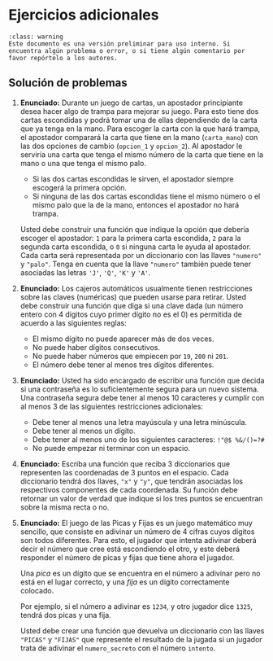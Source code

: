 
# Ejercicios adicionales

```{admonition} Versión borrador / preliminar
:class: warning
Este documento es una versión preliminar para uso interno. Si encuentra algún problema o error, o si tiene algún comentario por favor repórtelo a los autores.
```

## Solución de problemas

1. **Enunciado:** Durante un juego de cartas, un apostador principiante desea hacer algo de trampa para mejorar su juego. Para esto tiene dos cartas escondidas y podrá tomar una de ellas dependiendo de la carta que ya tenga en la mano. Para escoger la carta con la que hará trampa, el apostador comparará la carta que tiene en la mano (`carta_mano`) con las dos opciones de cambio (`opcion_1` y `opcion_2`). Al apostador le serviría una carta que tenga el mismo número de la carta que tiene en la mano o una que tenga el mismo palo.

	  *  Si las dos cartas escondidas le sirven, el apostador siempre escogerá la primera opción.
	  *  Si ninguna de las dos cartas escondidas tiene el mismo número o el mismo palo que la de la mano, entonces el apostador no hará trampa.
	  
    Usted debe construir una función que indique la opción que debería escoger el apostador: `1` para la primera carta escondida, `2` para la segunda carta escondida, o `0` si ninguna carta le ayuda al apostador. Cada carta será representada por un diccionario con las llaves `"numero"` y `"palo"`. Tenga en cuenta que la llave `"numero"` también puede tener asociadas las letras `'J'`, `'Q'`, `'K'` y `'A'`.

2. **Enunciado:** Los cajeros automáticos usualmente tienen restricciones sobre las claves (numéricas) que pueden usarse para retirar. Usted debe construir una función que diga si una clave dada (un número entero con 4 dígitos cuyo primer dígito no es el 0) es permitida de acuerdo a las siguientes reglas:

      * El mismo dígito no puede aparecer más de dos veces.
      * No puede haber dígitos consecutivos.
      * No puede haber números que empiecen por `19`, `200` ni `201`.
      * El número debe tener al menos tres dígitos diferentes.

3. **Enunciado:** Usted ha sido encargado de escribir una función que decida si una contraseña es lo suficientemente segura para un nuevo sistema. Una contraseña segura debe tener al menos 10 caracteres y cumplir con al menos 3 de las siguientes restricciones adicionales:

      * Debe tener al menos una letra mayúscula y una letra minúscula.
      * Debe tener al menos un dígito.
      * Debe tener al menos uno de los siguientes caracteres: `!"@$ %&/()=?#`
      * No puede empezar ni terminar con un espacio.

4. **Enunciado:** Escriba una función que reciba 3 diccionarios que representen las coordenadas de 3 puntos en el espacio. Cada diccionario tendrá dos llaves, `"x"` y  `"y"`, que tendrán asociadas los respectivos componentes de cada coordenada. Su función debe retornar un valor de verdad que indique si los tres puntos se encuentran sobre la misma recta o no.

5. **Enunciado:**  El juego de las Picas y Fijas es un juego matemático muy sencillo, que consiste en adivinar un número de 4 cifras cuyos dígitos son todos diferentes. Para esto, el jugador que intenta adivinar deberá decir el número que cree está escondiendo el otro, y este deberá responder el número de picas y fijas que tiene ahora el jugador.

    Una *pica* es un dígito que se encuentra en el número a adivinar pero no está en el lugar correcto, y una *fija* es un dígito correctamente colocado.

    Por ejemplo, si el número a adivinar es `1234`, y otro jugador dice `1325`, tendrá dos picas y una fija.

    Usted debe crear una función que devuelva un diccionario con las llaves `"PICAS"` y `"FIJAS"` que represente el resultado de la jugada si un jugador trata de adivinar el `numero_secreto` con el número `intento`.
